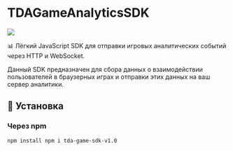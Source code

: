 # TDAGameAnalyticsSDK

[![](https://data.jsdelivr.com/v1/package/npm/tda-game-sdk-v1.0/badge)](https://www.jsdelivr.com/package/npm/tda-game-sdk-v1.0)

📊 Лёгкий JavaScript SDK для отправки игровых аналитических событий через HTTP и WebSocket.

Данный SDK предназначен для сбора данных о взаимодействии пользователей в браузерных играх и отправки этих данных на ваш сервер аналитики.

## 🚀 Установка

### Через npm

```bash
npm install npm i tda-game-sdk-v1.0